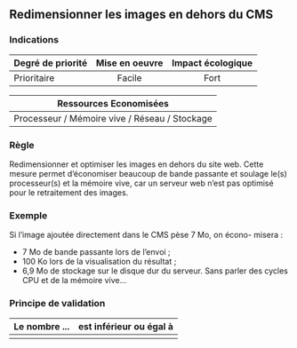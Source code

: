 ## Redimensionner les images en dehors du CMS
### Indications
| Degré de priorité |      Mise en oeuvre       |  Impact écologique    | 
|-------------------|:-------------------------:|:---------------------:|
| Prioritaire       |  Facile                   | Fort                  | 


|Ressources Economisées                                      |
|:----------------------------------------------------------:|
| Processeur / Mémoire vive / Réseau / Stockage |

### Règle
Redimensionner et optimiser les images en dehors du site web. Cette mesure permet d’économiser beaucoup de bande passante et soulage le(s) processeur(s) et la mémoire vive, car un serveur web n’est pas optimisé pour le retraitement des images.

### Exemple
Si l’image ajoutée directement dans le CMS pèse 7 Mo, on écono- misera :
 - 7 Mo de bande passante lors de l’envoi ;
 - 100 Ko lors de la visualisation du résultat ;
 - 6,9 Mo de stockage sur le disque dur du serveur. Sans parler des cycles CPU et de la mémoire vive…

### Principe de validation

| Le nombre ...     | est inférieur ou égal à   |  
|-------------------|:-------------------------:|
|   |   |
